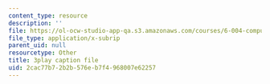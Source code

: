 ```yaml
---
content_type: resource
description: ''
file: https://ol-ocw-studio-app-qa.s3.amazonaws.com/courses/6-004-computation-structures-spring-2017/2cac77b72b2b576eb7f4968007e62257_ckZo366TWGk.vtt
file_type: application/x-subrip
parent_uid: null
resourcetype: Other
title: 3play caption file
uid: 2cac77b7-2b2b-576e-b7f4-968007e62257
---
```

